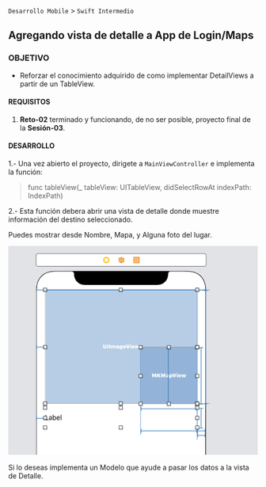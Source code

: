  
`Desarrollo Mobile` > `Swift Intermedio` 
	
## Agregando vista de detalle a App de Login/Maps

### OBJETIVO 

- Reforzar el conocimiento adquirido de como implementar DetailViews a partir de un TableView.

#### REQUISITOS 

1. **Reto-02** terminado y funcionando, de no ser posible, proyecto final de la **Sesión-03**.

#### DESARROLLO

1.- Una vez abierto el proyecto, dirigete a `MainViewController` e implementa la función:

> func tableView(_ tableView: UITableView, didSelectRowAt indexPath: IndexPath)

2.- Esta función debera abrir una vista de detalle donde muestre información del destino seleccionado.

Puedes mostrar desde Nombre, Mapa, y Alguna foto del lugar.

![](0.png)

Si lo deseas implementa un Modelo que ayude a pasar los datos a la vista de Detalle.

